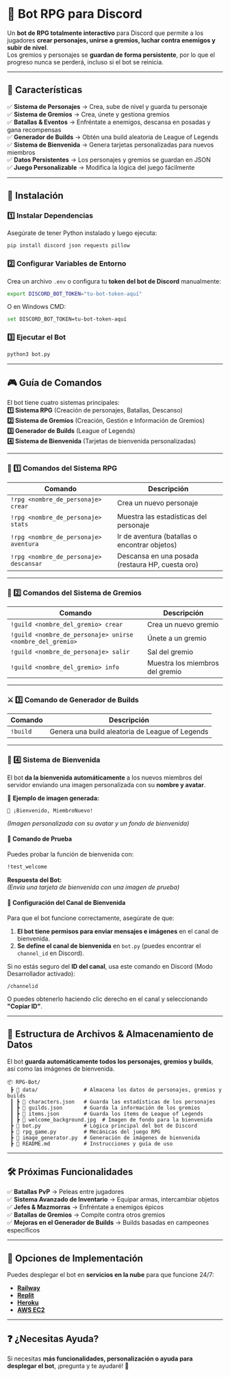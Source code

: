# 🏰 Bot RPG para Discord
Un **bot de RPG totalmente interactivo** para Discord que permite a los jugadores **crear personajes, unirse a gremios, luchar contra enemigos y subir de nivel**.  
Los gremios y personajes se **guardan de forma persistente**, por lo que el progreso nunca se perderá, incluso si el bot se reinicia.

---

## **📌 Características**
✅ **Sistema de Personajes** → Crea, sube de nivel y guarda tu personaje  
✅ **Sistema de Gremios** → Crea, únete y gestiona gremios  
✅ **Batallas & Eventos** → Enfréntate a enemigos, descansa en posadas y gana recompensas  
✅ **Generador de Builds** → Obtén una build aleatoria de League of Legends  
✅ **Sistema de Bienvenida** → Genera tarjetas personalizadas para nuevos miembros  
✅ **Datos Persistentes** → Los personajes y gremios se guardan en JSON  
✅ **Juego Personalizable** → Modifica la lógica del juego fácilmente  

---

## **🔧 Instalación**
### **1️⃣ Instalar Dependencias**
Asegúrate de tener Python instalado y luego ejecuta:
```sh
pip install discord json requests pillow
```

### **2️⃣ Configurar Variables de Entorno**
Crea un archivo `.env` o configura tu **token del bot de Discord** manualmente:
```sh
export DISCORD_BOT_TOKEN="tu-bot-token-aquí"
```
O en Windows CMD:
```sh
set DISCORD_BOT_TOKEN=tu-bot-token-aquí
```

### **3️⃣ Ejecutar el Bot**
```sh
python3 bot.py
```

---

## **🎮 Guía de Comandos**
El bot tiene cuatro sistemas principales:  
**1️⃣ Sistema RPG** (Creación de personajes, Batallas, Descanso)  
**2️⃣ Sistema de Gremios** (Creación, Gestión e Información de Gremios)  
**3️⃣ Generador de Builds** (League of Legends)  
**4️⃣ Sistema de Bienvenida** (Tarjetas de bienvenida personalizadas)  

---

### **📜 1️⃣ Comandos del Sistema RPG**
| Comando | Descripción |
|---------|-------------|
| `!rpg <nombre_de_personaje> crear` | Crea un nuevo personaje |
| `!rpg <nombre_de_personaje> stats` | Muestra las estadísticas del personaje |
| `!rpg <nombre_de_personaje> aventura` | Ir de aventura (batallas o encontrar objetos) |
| `!rpg <nombre_de_personaje> descansar` | Descansa en una posada (restaura HP, cuesta oro) |

---

### **🏰 2️⃣ Comandos del Sistema de Gremios**
| Comando | Descripción |
|---------|-------------|
| `!guild <nombre_del_gremio> crear` | Crea un nuevo gremio |
| `!guild <nombre_de_personaje> unirse <nombre_del_gremio>` | Únete a un gremio |
| `!guild <nombre_de_personaje> salir` | Sal del gremio |
| `!guild <nombre_del_gremio> info` | Muestra los miembros del gremio |

---

### **⚔️ 3️⃣ Comando de Generador de Builds**
| Comando | Descripción |
|---------|-------------|
| `!build` | Genera una build aleatoria de League of Legends |

---

### **👋 4️⃣ Sistema de Bienvenida**
El bot **da la bienvenida automáticamente** a los nuevos miembros del servidor enviando una imagen personalizada con su **nombre y avatar**.  

📌 **Ejemplo de imagen generada:**
```
🎉 ¡Bienvenido, MiembroNuevo!
```
_(Imagen personalizada con su avatar y un fondo de bienvenida)_

#### **🔹 Comando de Prueba**
Puedes probar la función de bienvenida con:
```sh
!test_welcome
```
**Respuesta del Bot:**  
_(Envía una tarjeta de bienvenida con una imagen de prueba)_

#### **📌 Configuración del Canal de Bienvenida**
Para que el bot funcione correctamente, asegúrate de que:
1. **El bot tiene permisos para enviar mensajes e imágenes** en el canal de bienvenida.
2. **Se define el canal de bienvenida** en `bot.py` (puedes encontrar el `channel_id` en Discord).

Si no estás seguro del **ID del canal**, usa este comando en Discord (Modo Desarrollador activado):
```
/channelid
```
O puedes obtenerlo haciendo clic derecho en el canal y seleccionando **"Copiar ID"**.

---

## **📂 Estructura de Archivos & Almacenamiento de Datos**
El bot **guarda automáticamente todos los personajes, gremios y builds**, así como las imágenes de bienvenida.

```
📦 RPG-Bot/
 ┣ 📂 data/               # Almacena los datos de personajes, gremios y builds
 ┃ ┣ 📜 characters.json   # Guarda las estadísticas de los personajes
 ┃ ┣ 📜 guilds.json       # Guarda la información de los gremios
 ┃ ┣ 📜 items.json        # Guarda los ítems de League of Legends
 ┃ ┣ 📜 welcome_background.jpg  # Imagen de fondo para la bienvenida
 ┣ 📜 bot.py              # Lógica principal del bot de Discord
 ┣ 📜 rpg_game.py         # Mecánicas del juego RPG
 ┣ 📜 image_generator.py  # Generación de imágenes de bienvenida
 ┣ 📜 README.md           # Instrucciones y guía de uso
```

---

## **🛠 Próximas Funcionalidades**
✅ **Batallas PvP** → Peleas entre jugadores  
✅ **Sistema Avanzado de Inventario** → Equipar armas, intercambiar objetos  
✅ **Jefes & Mazmorras** → Enfréntate a enemigos épicos  
✅ **Batallas de Gremios** → Compite contra otros gremios  
✅ **Mejoras en el Generador de Builds** → Builds basadas en campeones específicos  

---

## **🚀 Opciones de Implementación**
Puedes desplegar el bot en **servicios en la nube** para que funcione 24/7:
- **[Railway](https://railway.app/)**
- **[Replit](https://replit.com/)**
- **[Heroku](https://www.heroku.com/)**
- **[AWS EC2](https://aws.amazon.com/ec2/)**

---

## **❓ ¿Necesitas Ayuda?**
Si necesitas **más funcionalidades, personalización o ayuda para desplegar el bot**, ¡pregunta y te ayudaré! 🚀
